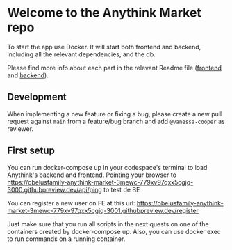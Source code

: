 # Welcome to the Anythink Market repo

To start the app use Docker. It will start both frontend and backend, including all the relevant dependencies, and the db.

Please find more info about each part in the relevant Readme file ([frontend](frontend/readme.md) and [backend](backend/README.md)).

## Development

When implementing a new feature or fixing a bug, please create a new pull request against `main` from a feature/bug branch and add `@vanessa-cooper` as reviewer.

## First setup

You can run docker-compose up in your codespace's terminal to load Anythink's backend and frontend.
Pointing your browser to https://obelusfamily-anythink-market-3mewc-779xv97qxx5cgjq-3000.githubpreview.dev/api/ping to test de BE

You can register a new user on FE at this url:
https://obelusfamily-anythink-market-3mewc-779xv97qxx5cgjq-3001.githubpreview.dev/register

Just make sure that you run all scripts in the next quests on one of the containers created by docker-compose up.  Also, you can use docker exec to run commands on a running container.